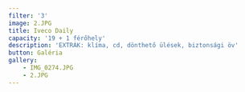 ```yaml
---
filter: '3'
image: 2.JPG
title: Iveco Daily
capacity: '19 + 1 férőhely'
description: 'EXTRÁK: klíma, cd, dönthető ülések, biztonsági öv'
button: Galéria
gallery:
    - IMG_0274.JPG
    - 2.JPG
---
```

